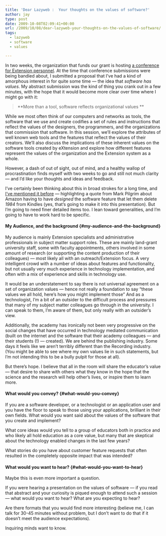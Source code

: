 ```yaml
---
title: 'Dear Lazyweb :  Your thoughts on the values of software?'
author: jay
type: post
date: 2009-10-08T02:09:41+00:00
url: /2009/10/08/dear-lazyweb-your-thoughts-on-the-values-of-software/
tags:
  - lazyweb
  - software
  - values

---
```

In two weeks, the organization that funds our grant is hosting [a conference for Extension personnel][1]. At the time that conference submissions were being bandied about, I submitted a proposal that I’ve had a kind of amorphous interest in for quite some time — the idea that _software has values_. My abstract submission was the kind of thing you crank out in a few minutes, with the hope that it would become more clear over time where I might go with it:

> \*\*More than a tool, software reflects organizational values \*\*

While we most often think of our computers and networks as tools, the software that we use and create codifies a set of rules and instructions that reflect the values of the designers, the programmers, and the organizations that commission that software. In this session, we’ll explore the attributes of well known web tools and the features that reflect the values of their creators. We’ll also discuss the implications of these inherent values on the software tools created by eXtension and explore how different features represent the values of the organization and the Extension system as a whole.

However, a dash of out of sight, out of mind, and a healthy wallop of procrastination finds myself with two weeks to go and still not much clarity — and I’d like your thoughts and ideas and feedback.

I’ve certainly been thinking about this in broad strokes for a long time, and [I’ve mentioned it before][2] — highlighting a quote from Mark Pilgrim about Amazon having to have _designed_ the software feature that let them delete _1984_ from Kindles (yes, that’s going to make it into this presentation). But I’m going to need finer detailed items too. I lean toward generalities, and I’m going to have to work hard to be specific.

#### My Audience, and the background {#my-audience-and-the-background}

My audience is mainly Extension specialists and administrative professionals in subject matter support roles. These are mainly land-grant university staff, some with faculty appointments, others involved in some amount of research (or supporting the content production of their colleagues) — most likely all with an outreach/Extension focus. A very intelligent crowd with a number of ideas about features and functionality, but not usually very much experience in technology implementation, and often with a mix of experience and skills in technology use.

It would be an understatement to say there is not universal agreement on a set of organization values — hence not really a foundation to say “these values we all hold, here’s how you might implement those” And as a technologist, I’m a bit of an outsider to the difficult process and pressures that many of my subject matter colleagues go through in the university. I can speak to them, I’m aware of them, but only really with an outsider’s view.

Additionally, the academy has ironically not been very progressive on the social changes that have occurred in technology mediated communication (built on the internet and the software that their academy colleagues — and their students (!) — created). We are behind the publishing industry. Some days it feels like we aren’t terribly different than the Recording industry. (You might be able to see where my own values lie in such statements, but I’m not intending this to be a bully pulpit for those at all).

But there’s hope. I believe that all in the room will share the educator’s value — that desire to share with others what they know in the hope that the science and the research will help other’s lives, or inspire them to learn more.

#### What would you convey? {#what-would-you-convey}

If you are a software developer, or a technologist or an application user and you have the floor to speak to those using your applications, brilliant in their own fields. What would you want said about the values of the software that you create and implement?

What core ideas would you tell to a group of educators both in practice and who likely all hold education as a core value, but many that are skeptical about the technology enabled changes in the last few years?

What stories do you have about customer feature requests that often resulted in the completely opposite impact that was intended?

#### What would you want to hear? {#what-would-you-want-to-hear}

Maybe this is even more important a question.

If you were hearing a presentation on the values of software — if you read that abstract and your curiosity is piqued enough to attend such a session — what would you want to hear? What are you expecting to hear?

Are there formats that you would find more interesting (believe me, I can talk for 30-45 minutes without problem, but I don’t want to do that if it doesn’t meet the audience expectations).

Inquiring minds want to know.

 [1]: http://about.extension.org/2009-extension-national-conference/
 [2]: https://rambleon.org/2009/07/18/software-has-values/